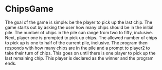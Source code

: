 # ChipsGame
The goal of the game is simple: be the player to pick up the last chip.
The game starts out by asking the user how many chips should be in the initial pile.
The number of chips in the pile can range from two to fifty, inclusive.
Next, player one is prompted to pick up chips.
The allowed number of chips to pick up is one to half of the current pile, inclusive.
The program then responds with how many chips are in the pile and a prompt to player2
to take their turn of chips.
This goes on until there is one player to pick up the last remaining chip. 
This player is declared as the winner and the program ends.
